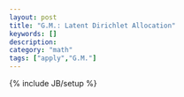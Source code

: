 ```yaml
---
layout: post
title: "G.M.: Latent Dirichlet Allocation"
keywords: [] 
description: 
category: "math"
tags: ["apply","G.M."]
---
```

{% include JB/setup %}



